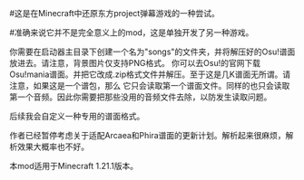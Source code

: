#这是在Minecraft中还原东方project弹幕游戏的一种尝试。

#准确来说它并不是完全意义上的mod，这是单独开发了另一种游戏。

你需要在启动器主目录下创建一个名为"songs"的文件夹，并将解压好的Osu!谱面放进去。请注意，背景图片仅支持PNG格式。
你可以去Osu!的官网下载Osu!mania谱面。并把它改成.zip格式文件并解压。至于这是几K谱面无所谓。请注意，如果这是一个谱包，那么
它只会读取第一个谱面文件。同样的也只会读取第一个音频。因此你需要把那些没用的音频文件去除，以防发生读取问题。

后续我会自定义一种专用的谱面格式。

作者已经暂停考虑关于适配Arcaea和Phira谱面的更新计划。解析起来很麻烦，解析效果大概率也不好。

本mod适用于Minecraft 1.21.1版本。
